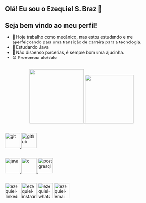 ## Olá! Eu sou o Ezequiel S. Braz 👋
## Seja bem vindo ao meu perfil! 


- 🔭 Hoje trabalho como mecânico, mas estou estudando e me aperfeiçoando para uma transição de carreira para a tecnologia.
- 🌱 Estudando Java
- 🤔 Não dispenso parcerias, é sempre bom uma ajudinha.
- 😄 Pronomes: ele/dele

##

<div align="center">
  <a href="https://github.com/Ezequielzyyka">
  <img height="180em" src="https://github-readme-stats.vercel.app/api?username=Ezequielzyyka&show_icons=true&theme=merko&include_all_commits=true&count_private=true"/>
  <img height="160em" src="https://github-readme-stats.vercel.app/api/top-langs/?username=Ezequielzyyka&layout=compact&langs_count=7&theme=merko"/>
</div>
  
##
  
<div>
  <a href="https://git-scm.com/" target="_blank"> 
  <img src="https://cdn.icon-icons.com/icons2/2107/PNG/512/file_type_git_icon_130581.png" alt="git" width="50" height="50"/> 
  </a> 
  <a href="https://github-scm.com/" target="_blank"> 
  <img src="https://cdn-icons-png.flaticon.com/512/779/779088.png" alt="github" width="50" height="50"/> 
  </a> 
  
</div>
  
  ##
  
<div>
  <a href="https://www.oracle.com/br/java/" target="_blank"> 
  	<img src="https://img.icons8.com/nolan/344/java-coffee-cup-logo.png" alt="java" width="50" height="50"/> 
  </a> 
  
  <a href="https://pt.wikipedia.org/wiki/C_(linguagem_de_programa%C3%A7%C3%A3o)" target="_blank"> 
  	<img src="https://img.icons8.com/color/344/c-programming.png" alt="c" width="50" height="50"/> 
  </a>
  
  <a href="https://www.postgresql.org/" target="_blank"> 
  	<img src="https://cdn.icon-icons.com/icons2/2415/PNG/512/postgresql_plain_wordmark_logo_icon_146390.png" alt="postgresql" width="50" height="50"/> 
  </a>
</div>
  
##
  
<div>
  <a href="http://linkedin.com/in/ezequielbraz" target="_blank">
    <img align="center" alt="ezequiel-linkedin" height="50" width="50" src="https://cdn.icon-icons.com/icons2/99/PNG/128/linkedin_socialnetwork_17441.png" style="max-width:100%;">
  </a>

  <a href="https://www.instagram.com/ezequiel_zyyka/" target="_blank">
    <img align="center" alt="ezequiel-instagram" height="50" width="50" src="https://cdn.icon-icons.com/icons2/836/PNG/128/Instagram_icon-icons.com_66804.png" style="max-width:100%;">
  </a>

  <a href="https://wa.me/5519986053666" target="_blank">
    <img align="center" alt="ezequiel-whatsapp" height="50" width="50" src="https://cdn-icons-png.flaticon.com/512/134/134937.png" style="max-width:100%;">
  </a>

  <a href="mailto:ezequiel.braz.es@gmail.com" target="_blank">
    <img align="center" alt="ezequiel-email" height="50" width="50" src="https://cdn.icon-icons.com/icons2/272/PNG/512/Email_30017.png" style="max-width:100%;">
  </a>
</div>
  
